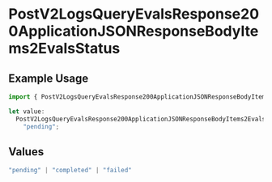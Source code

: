 # PostV2LogsQueryEvalsResponse200ApplicationJSONResponseBodyItems2EvalsStatus

## Example Usage

```typescript
import { PostV2LogsQueryEvalsResponse200ApplicationJSONResponseBodyItems2EvalsStatus } from "orq-poc-typescript-multi-env-version/models/operations";

let value:
  PostV2LogsQueryEvalsResponse200ApplicationJSONResponseBodyItems2EvalsStatus =
    "pending";
```

## Values

```typescript
"pending" | "completed" | "failed"
```